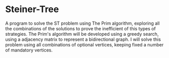 # Steiner-Tree

A program to solve the ST problem using The Prim algorithm, exploring all the
combinations of the solutions to prove the inefficient of this types of strategies. The Prim's algorithm will be
developed using a greedy search, using a adjacency matrix to represent a bidirectional graph. I will
solve this problem using all combinations of optional vertices, keeping fixed a number of mandatory
vertices.
